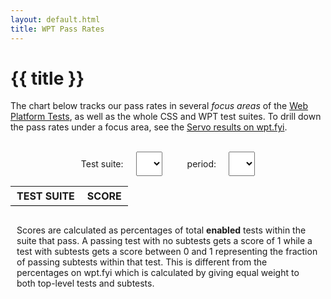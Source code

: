 ```yaml
---
layout: default.html
title: WPT Pass Rates
---
```

<style>
  .odd {
      background-color: #f0efef;
  }

  #selected-area {
      padding: 10px;
  }

  #selected-period {
      padding: 10px;
  }

  #score-table {
      width: 100%;
  }

  #score-table th {
      border-bottom: 1px solid black;
      text-transform: uppercase;
  }

  #score-table th, td {
      padding: 5px 10px;
  }

  #score-table th:nth-child(1) {
      text-align: left;
  }

  #score-table-body .score {
      text-align: right;
  }

  #score-explanation {
      padding: 10px;
      margin-top: 20px;
      margin-bottom: 40px;
  }

  #servo-chart, .chart-filter-bar, .chart-filter, #score-table {
      max-width: 48rem;
  }

  .chart-filter-bar {
    display: flex;
    flex-wrap: wrap;
    column-gap: 40px;
    row-gap: 20px;
    place-content: center;
  }

  .chart-filter {
    display: flex;
    align-items: center;
    gap: 20px;
    flex-wrap: wrap;
  }
</style>
<div class="inner-container wpt-score-page">
  <h1>{{ title }}</h1>
  <p class="subtitle">

The chart below tracks our pass rates in several *focus areas* of the [Web Platform Tests](http://web-platform-tests.org/), as well as the whole CSS and WPT test suites. To drill down the pass rates under a focus area, see the [Servo results on wpt.fyi](https://wpt.fyi/results/?product=servo).

  </p>
  <br>
    <div class="chart-filter-bar">
      <div class="chart-filter">
          <label for="selected-area">Test suite:</label>
          <select id="selected-area" name="selected-area"></select>
      </div>
      <div class="chart-filter">
          <label for="selected-period">period:</label>
          <select id="selected-period" name="selected-period"></select>
      </div>
    </div>
    <div id="servo-chart"></div>
    <table id="score-table">
        <thead id="score-table-header"><tr><th>Test Suite</th><th>Score</th></tr></thead>
        <tbody id="score-table-body"></tbody>
    </table>
    <p id="score-explanation">
        Scores are calculated as percentages of total <b>enabled</b>
        tests within the suite that pass. A passing test with no
        subtests gets a score of 1 while a test with subtests gets a
        score between 0 and 1 representing the fraction of passing
        subtests within that test. This is different from the
        percentages on wpt.fyi which is calculated by giving equal
        weight to both top-level tests and subtests.
    </p>
</div>
<script type="text/javascript" src="https://www.gstatic.com/charts/loader.js"></script>
<script type="text/javascript" src="{{ '/js/load-chart.js' | url }}"></script>